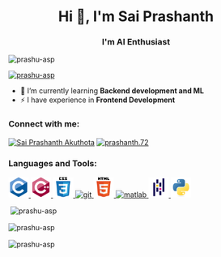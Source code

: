 <h1 align="center">Hi 👋, I'm Sai Prashanth</h1>
<h3 align="center">I'm AI Enthusiast</h3>

<p align="left"> <img src="https://komarev.com/ghpvc/?username=prashu-asp&label=Profile%20views&color=0e75b6&style=flat" alt="prashu-asp" /> </p>

<p align="left"> <a href="https://github.com/ryo-ma/github-profile-trophy"><img src="https://github-profile-trophy.vercel.app/?username=prashu-asp" alt="prashu-asp" /></a> </p>

- 🌱 I’m currently learning **Backend development and  ML**
- ⚡ I have experience in **Frontend Development**

<h3 align="left">Connect with me:</h3>
<p align="left">
<a href="https://www.linkedin.com/in/sai-prashanth-akuthota/" target="blank"><img align="center" src="https://raw.githubusercontent.com/rahuldkjain/github-profile-readme-generator/master/src/images/icons/Social/linked-in-alt.svg" alt="Sai Prashanth Akuthota" height="30" width="40" /></a>
<a href="https://instagram.com/prashanth.72" target="blank"><img align="center" src="https://cdn.jsdelivr.net/npm/simple-icons@3.0.1/icons/instagram.svg" alt="prashanth.72" height="30" width="40" /></a>
</p>

<h3 align="left">Languages and Tools:</h3>
<p align="left"> <a href="https://www.cprogramming.com/" target="_blank" rel="noreferrer"> <img src="https://raw.githubusercontent.com/devicons/devicon/master/icons/c/c-original.svg" alt="c" width="40" height="40"/> </a> <a href="https://www.w3schools.com/cpp/" target="_blank" rel="noreferrer"> <img src="https://raw.githubusercontent.com/devicons/devicon/master/icons/cplusplus/cplusplus-original.svg" alt="cplusplus" width="40" height="40"/> </a> <a href="https://www.w3schools.com/css/" target="_blank" rel="noreferrer"> <img src="https://raw.githubusercontent.com/devicons/devicon/master/icons/css3/css3-original-wordmark.svg" alt="css3" width="40" height="40"/> </a> <a href="https://git-scm.com/" target="_blank" rel="noreferrer"> <img src="https://www.vectorlogo.zone/logos/git-scm/git-scm-icon.svg" alt="git" width="40" height="40"/> </a> <a href="https://www.w3.org/html/" target="_blank" rel="noreferrer"> <img src="https://raw.githubusercontent.com/devicons/devicon/master/icons/html5/html5-original-wordmark.svg" alt="html5" width="40" height="40"/> </a> <a href="https://www.mathworks.com/" target="_blank" rel="noreferrer"> <img src="https://upload.wikimedia.org/wikipedia/commons/2/21/Matlab_Logo.png" alt="matlab" width="40" height="40"/> </a>  <a href="https://pandas.pydata.org/" target="_blank" rel="noreferrer"> <img src="https://raw.githubusercontent.com/devicons/devicon/2ae2a900d2f041da66e950e4d48052658d850630/icons/pandas/pandas-original.svg" alt="pandas" width="40" height="40"/> </a> <a href="https://www.python.org" target="_blank" rel="noreferrer"> <img src="https://raw.githubusercontent.com/devicons/devicon/master/icons/python/python-original.svg" alt="python" width="40" height="40"/> </a>  </p>

<p>&nbsp;<img align="center" src="https://github-readme-stats.vercel.app/api?username=prashu-asp&show_icons=true&locale=en" alt="prashu-asp" /></p>

<p><img align="center" src="https://github-readme-stats.vercel.app/api/top-langs?username=prashu-asp&show_icons=true&locale=en&layout=compact" alt="prashu-asp" /></p>

<p><img align="center" src="https://github-readme-streak-stats.herokuapp.com/?user=prashu-asp&" alt="prashu-asp" /></p>
